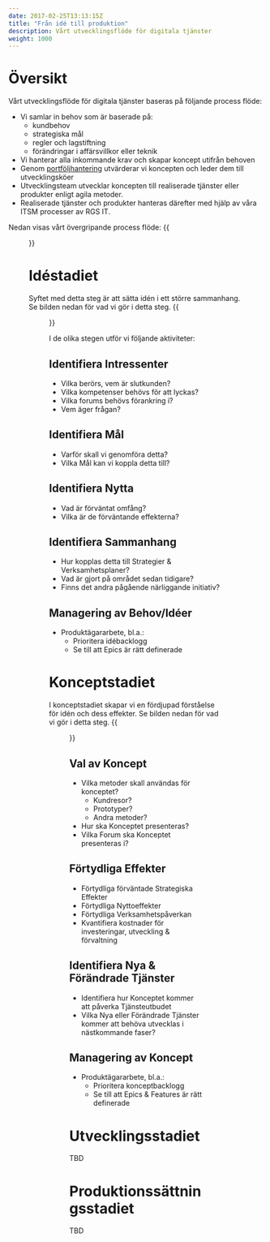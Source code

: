 ```yaml
---
date: 2017-02-25T13:13:15Z
title: "Från idé till produktion"
description: Vårt utvecklingsflöde för digitala tjänster
weight: 1000
---
```

# Översikt
Vårt utvecklingsflöde för digitala tjänster baseras på följande process flöde:

- Vi samlar in behov som är baserade på:
  - kundbehov
  - strategiska mål
  - regler och lagstiftning
  - förändringar i affärsvillkor eller teknik
- Vi hanterar alla inkommande krav och skapar koncept utifrån behoven
- Genom [portföljhantering](https://regionhalland.visualstudio.com/Region%20Halland/_boards/board/t/Portfolio%20Management/Epics) utvärderar vi koncepten och leder dem till utvecklingsköer
- Utvecklingsteam utvecklar koncepten till realiserade tjänster eller produkter enligt agila metoder.
- Realiserade tjänster och produkter hanteras därefter med hjälp av våra ITSM processer av RGS IT.

Nedan visas vårt övergripande process flöde:
{{<figure src="/images/metoder/ide_till_produktion.png" link="/images/metoder/ide_till_produktion.png" title="Idé till Produktion">}}

# Idéstadiet
Syftet med detta steg är att sätta idén i ett större sammanhang. Se bilden nedan för vad vi gör i detta steg.
{{<figure src="/images/metoder/ide_till_produktion_idefas.png" link="/images/metoder/ide_till_produktion_idefas.png" title="Idé till Produktion - Idéstadiet">}}

I de olika stegen utför vi följande aktiviteter:

## Identifiera Intressenter
- Vilka berörs, vem är slutkunden?
- Vilka kompetenser behövs för att lyckas?
- Vilka forums behövs förankring i?
- Vem äger frågan?

## Identifiera Mål
- Varför skall vi genomföra detta?
- Vilka Mål kan vi koppla detta till?

## Identifiera Nytta
- Vad är förväntat omfång?
- Vilka är de förväntande effekterna?

## Identifiera Sammanhang
- Hur kopplas detta till Strategier & Verksamhetsplaner?
- Vad är gjort på området sedan tidigare?
- Finns det andra pågående närliggande initiativ?

## Managering av Behov/Idéer
- Produktägararbete, bl.a.:
  - Prioritera idébacklogg
  - Se till att Epics är rätt definerade

# Konceptstadiet
I konceptstadiet skapar vi en fördjupad förståelse för idén och dess effekter. Se bilden nedan för vad vi gör i detta steg.
{{<figure src="/images/metoder/ide_till_produktion_koncept.png" link="/images/metoder/ide_till_produktion_koncept.png" title="Idé till Produktion - Konceptstadiet">}}

## Val av Koncept
- Vilka metoder skall användas för konceptet?
	- Kundresor?
	- Prototyper?
	- Andra metoder?
- Hur ska Konceptet presenteras?
- Vilka Forum ska Konceptet presenteras i?

## Förtydliga Effekter
- Förtydliga förväntade Strategiska Effekter
- Förtydliga Nyttoeffekter
- Förtydliga Verksamhetspåverkan
- Kvantifiera kostnader för investeringar, utveckling & förvaltning

## Identifiera Nya & Förändrade Tjänster
- Identifiera hur Konceptet kommer att påverka Tjänsteutbudet
- Vilka Nya eller Förändrade Tjänster kommer att behöva utvecklas i nästkommande faser?

## Managering av Koncept
- Produktägararbete, bl.a.:
	- Prioritera konceptbacklogg
	- Se till att Epics & Features är rätt definerade

# Utvecklingsstadiet
TBD

# Produktionssättningsstadiet
TBD


